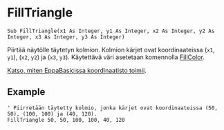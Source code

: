 <!--graphics-->
FillTriangle
============

```eppabasic
Sub FillTriangle(x1 As Integer, y1 As Integer, x2 As Integer, y2 As Integer, x3 As Integer, y3 As Integer)
```

Piirtää näytölle täytetyn kolmion.
Kolmion kärjet ovat koordinaateissa (`x1`, `y1`), (`x2`, `y2`) ja (`x3`, `y3`).
Käytettävä väri asetetaan komennolla [FillColor](manual:fillcolor).

[Katso, miten EppaBasicissa koordinaatisto toimii](manual:/coordinates).

Example
----------
```eppabasic
' Piirretään täytetty kolmio, jonka kärjet ovat koordinaateissa (50, 50), (100, 100) ja (40, 120).
FillTriangle 50, 50, 100, 100, 40, 120
```
